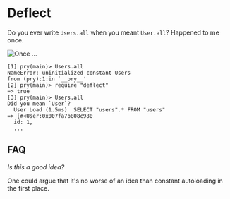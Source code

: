 # Deflect

Do you ever write `Users.all` when you meant `User.all`? Happened to me once.

![Once ...](http://i.imgur.com/foTwnH4.jpg)

```
[1] pry(main)> Users.all
NameError: uninitialized constant Users
from (pry):1:in `__pry__'
[2] pry(main)> require "deflect"
=> true
[3] pry(main)> Users.all
Did you mean `User`?
  User Load (1.5ms)  SELECT "users".* FROM "users"
=> [#<User:0x007fa7b808c980
  id: 1,
  ...
```

## FAQ

*Is this a good idea?*

One could argue that it's no worse of an idea than constant autoloading in the first place.
